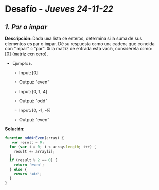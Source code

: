 # Desafío - *Jueves 24-11-22*

## *1. Par o impar*

**Descripción:** Dada una lista de enteros, determina si la suma de sus elementos es par o impar. Dé su respuesta como una cadena que coincida con "impar" o "par".
Si la matriz de entrada está vacía, considérela como: [0] (matriz con cero). 

  - Ejemplos:
    - Input: [0]
    - Output: "even"

    - Input: [0, 1, 4]
    - Output: "odd"

    - Input: [0, -1, -5]
    - Output: "even"

**Solución:**

```Javascript
function oddOrEven(array) {
   var result = 0;
  for (var i = 0; i < array.length; i++) {
    result += array[i];
  }
  if (result % 2 == 0) {
    return 'even';
  } else {
    return 'odd';
  }
}
```
